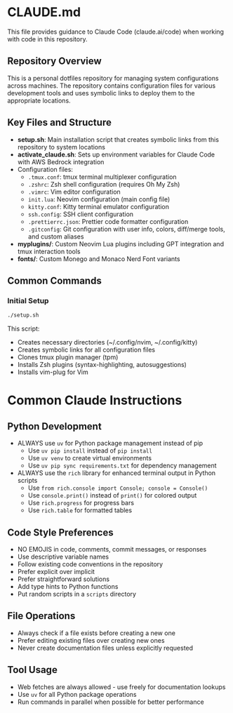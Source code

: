 # CLAUDE.md

This file provides guidance to Claude Code (claude.ai/code) when working with code in this repository.

## Repository Overview

This is a personal dotfiles repository for managing system configurations across machines. The repository contains configuration files for various development tools and uses symbolic links to deploy them to the appropriate locations.

## Key Files and Structure

- **setup.sh**: Main installation script that creates symbolic links from this repository to system locations
- **activate_claude.sh**: Sets up environment variables for Claude Code with AWS Bedrock integration
- Configuration files:
  - `.tmux.conf`: tmux terminal multiplexer configuration
  - `.zshrc`: Zsh shell configuration (requires Oh My Zsh)
  - `.vimrc`: Vim editor configuration
  - `init.lua`: Neovim configuration (main config file)
  - `kitty.conf`: Kitty terminal emulator configuration
  - `ssh.config`: SSH client configuration
  - `.prettierrc.json`: Prettier code formatter configuration
  - `.gitconfig`: Git configuration with user info, colors, diff/merge tools, and custom aliases
- **myplugins/**: Custom Neovim Lua plugins including GPT integration and tmux interaction tools
- **fonts/**: Custom Monego and Monaco Nerd Font variants

## Common Commands

### Initial Setup
```bash
./setup.sh
```
This script:
- Creates necessary directories (~/.config/nvim, ~/.config/kitty)
- Creates symbolic links for all configuration files
- Clones tmux plugin manager (tpm)
- Installs Zsh plugins (syntax-highlighting, autosuggestions)
- Installs vim-plug for Vim

# Common Claude Instructions

## Python Development
- ALWAYS use `uv` for Python package management instead of pip
  - Use `uv pip install` instead of `pip install`
  - Use `uv venv` to create virtual environments
  - Use `uv pip sync requirements.txt` for dependency management
- ALWAYS use the `rich` library for enhanced terminal output in Python scripts
  - Use `from rich.console import Console; console = Console()`
  - Use `console.print()` instead of `print()` for colored output
  - Use `rich.progress` for progress bars
  - Use `rich.table` for formatted tables

## Code Style Preferences
- NO EMOJIS in code, comments, commit messages, or responses
- Use descriptive variable names
- Follow existing code conventions in the repository
- Prefer explicit over implicit
- Prefer straightforward solutions
- Add type hints to Python functions
- Put random scripts in a `scripts` directory

## File Operations
- Always check if a file exists before creating a new one
- Prefer editing existing files over creating new ones
- Never create documentation files unless explicitly requested

## Tool Usage
- Web fetches are always allowed - use freely for documentation lookups
- Use `uv` for all Python package operations
- Run commands in parallel when possible for better performance
